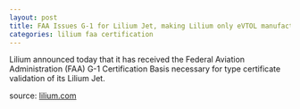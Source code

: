 ```yaml
---
layout: post
title: FAA Issues G-1 for Lilium Jet, making Lilium only eVTOL manufacturer with EASA and FAA certification basis for a powered lift eVTOL aircraft
categories: lilium faa certification
---
```

Lilium announced today that it has received the Federal Aviation Administration (FAA) G-1 Certification Basis necessary for type certificate validation of its Lilium Jet.

source: [lilium.com](https://lilium.com/newsroom-detail/faa-issues-g-1-for-lilium-jet)